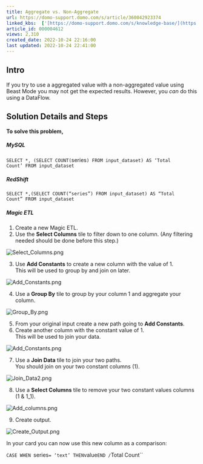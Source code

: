 ```yaml
---
title: Aggregate vs. Non-Aggregate
url: https://domo-support.domo.com/s/article/360042923374
linked_kbs:  ['[https://domo-support.domo.com/s/knowledge-base/](https://domo-support.domo.com/s/knowledge-base/)', '[https://domo-support.domo.com/s/](https://domo-support.domo.com/s/)', '[https://domo-support.domo.com/s/topic/0TO5w000000ZamzGAC](https://domo-support.domo.com/s/topic/0TO5w000000ZamzGAC)', '[https://domo-support.domo.com/s/topic/0TO5w000000ZaoJGAS](https://domo-support.domo.com/s/topic/0TO5w000000ZaoJGAS)', '[https://domo-support.domo.com/s/article/360042923374](https://domo-support.domo.com/s/article/360042923374)', '[https://domo-support.domo.com/s/topic/0TO5w000000ZaoJGAS/transformation-tips-and-tricks](https://domo-support.domo.com/s/topic/0TO5w000000ZaoJGAS/transformation-tips-and-tricks)', '[https://domo-support.domo.com/s/article/360043429933](https://domo-support.domo.com/s/article/360043429933)', '[https://domo-support.domo.com/s/article/360043429953](https://domo-support.domo.com/s/article/360043429953)', '[https://domo-support.domo.com/s/article/360042925494](https://domo-support.domo.com/s/article/360042925494)', '[https://domo-support.domo.com/s/article/360043429913](https://domo-support.domo.com/s/article/360043429913)', '[https://domo-support.domo.com/s/article/4408174643607](https://domo-support.domo.com/s/article/4408174643607)', '[https://domo-support.domo.com/s/login/](https://domo-support.domo.com/s/login/)']
article_id: 000004612
views: 2,310
created_date: 2022-10-24 22:16:00
last updated: 2022-10-24 22:41:00
---
```




Intro
-----


If you try to use a aggregated value with a non-aggregated value using Beast Mode you may not get the expected results. However, you *can* do this using a DataFlow. 


Solution Details and Steps
--------------------------


**To solve this problem,**


##### MySQL


`SELECT *, (SELECT COUNT(`series`) FROM input_dataset) AS ‘Total Count’ FROM input_dataset`


##### RedShift


`SELECT *,(SELECT COUNT(“series”) FROM input_dataset) AS “Total Count” FROM input_dataset`


##### Magic ETL


1. Create a new Magic ETL.
2. Use the **Select Columns** tile to filter down to one column. (Any filtering needed should be done before this step.)


![Select_Columns.png](Select_Columns.png)


3. Use **Add Constants** to create a new column with the value of 1.  
 This will be used to group by and join on later.


![Add_Constants.png](Add_Constants.png)


4. Use a **Group By** tile to group by your column 1 and aggregate your column.


![Group_By.png](Group_By.png)


5. From your original input create a new path going to **Add Constants**.
6. Create another column with the constant value of 1.  
 This will be used to join your data.


![Add_Constants.png](Add_Constants.png)


7. Use a **Join Data** tile to join your two paths.  
 You should join on your two constant columns (1).


![Join_Data2.png](Join_Data2.png)


8. Use a **Select Columns** tile to remove your two constant values columns (1 & 1\_1).


![Add_columns.png](Add_columns.png)


9. Create output.


![Create_Output.png](Create_Output.png)


In your card you can now use this new column as a comparison:  
   
 `CASE WHEN `series` = ‘text’ THEN `value` END / `Total Count``

